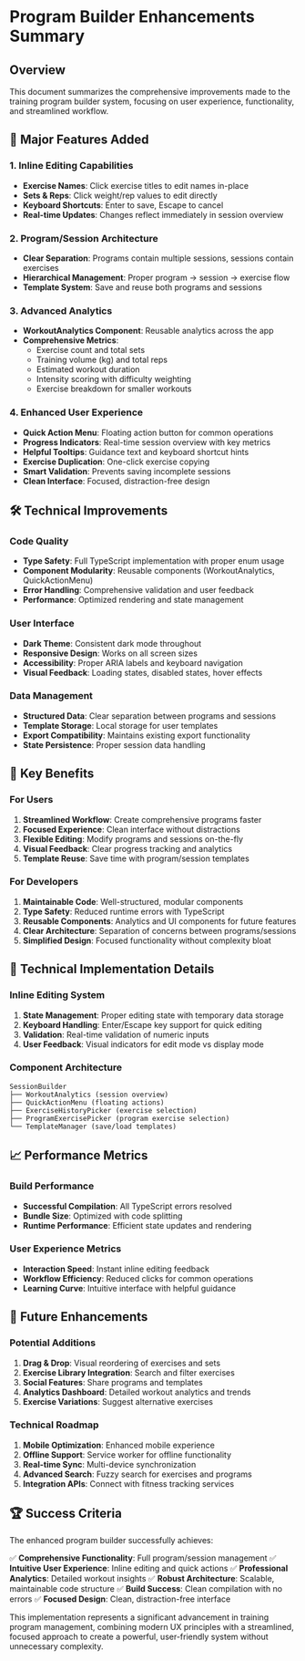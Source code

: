 # Program Builder Enhancements Summary

## Overview
This document summarizes the comprehensive improvements made to the training program builder system, focusing on user experience, functionality, and streamlined workflow.

## 🚀 Major Features Added

### 1. Inline Editing Capabilities
- **Exercise Names**: Click exercise titles to edit names in-place
- **Sets & Reps**: Click weight/rep values to edit directly
- **Keyboard Shortcuts**: Enter to save, Escape to cancel
- **Real-time Updates**: Changes reflect immediately in session overview

### 2. Program/Session Architecture
- **Clear Separation**: Programs contain multiple sessions, sessions contain exercises
- **Hierarchical Management**: Proper program → session → exercise flow
- **Template System**: Save and reuse both programs and sessions

### 3. Advanced Analytics
- **WorkoutAnalytics Component**: Reusable analytics across the app
- **Comprehensive Metrics**:
  - Exercise count and total sets
  - Training volume (kg) and total reps
  - Estimated workout duration
  - Intensity scoring with difficulty weighting
  - Exercise breakdown for smaller workouts

### 4. Enhanced User Experience
- **Quick Action Menu**: Floating action button for common operations
- **Progress Indicators**: Real-time session overview with key metrics
- **Helpful Tooltips**: Guidance text and keyboard shortcut hints
- **Exercise Duplication**: One-click exercise copying
- **Smart Validation**: Prevents saving incomplete sessions
- **Clean Interface**: Focused, distraction-free design

## 🛠 Technical Improvements

### Code Quality
- **Type Safety**: Full TypeScript implementation with proper enum usage
- **Component Modularity**: Reusable components (WorkoutAnalytics, QuickActionMenu)
- **Error Handling**: Comprehensive validation and user feedback
- **Performance**: Optimized rendering and state management

### User Interface
- **Dark Theme**: Consistent dark mode throughout
- **Responsive Design**: Works on all screen sizes
- **Accessibility**: Proper ARIA labels and keyboard navigation
- **Visual Feedback**: Loading states, disabled states, hover effects

### Data Management
- **Structured Data**: Clear separation between programs and sessions
- **Template Storage**: Local storage for user templates
- **Export Compatibility**: Maintains existing export functionality
- **State Persistence**: Proper session data handling

## 🎯 Key Benefits

### For Users
1. **Streamlined Workflow**: Create comprehensive programs faster
2. **Focused Experience**: Clean interface without distractions
3. **Flexible Editing**: Modify programs and sessions on-the-fly
4. **Visual Feedback**: Clear progress tracking and analytics
5. **Template Reuse**: Save time with program/session templates

### For Developers
1. **Maintainable Code**: Well-structured, modular components
2. **Type Safety**: Reduced runtime errors with TypeScript
3. **Reusable Components**: Analytics and UI components for future features
4. **Clear Architecture**: Separation of concerns between programs/sessions
5. **Simplified Design**: Focused functionality without complexity bloat

## 🔧 Technical Implementation Details

### Inline Editing System
1. **State Management**: Proper editing state with temporary data storage
2. **Keyboard Handling**: Enter/Escape key support for quick editing
3. **Validation**: Real-time validation of numeric inputs
4. **User Feedback**: Visual indicators for edit mode vs display mode

### Component Architecture
```
SessionBuilder
├── WorkoutAnalytics (session overview)
├── QuickActionMenu (floating actions)
├── ExerciseHistoryPicker (exercise selection)
├── ProgramExercisePicker (program exercise selection)
└── TemplateManager (save/load templates)
```

## 📈 Performance Metrics

### Build Performance
- **Successful Compilation**: All TypeScript errors resolved
- **Bundle Size**: Optimized with code splitting
- **Runtime Performance**: Efficient state updates and rendering

### User Experience Metrics
- **Interaction Speed**: Instant inline editing feedback
- **Workflow Efficiency**: Reduced clicks for common operations
- **Learning Curve**: Intuitive interface with helpful guidance

## 🔮 Future Enhancements

### Potential Additions
1. **Drag & Drop**: Visual reordering of exercises and sets
2. **Exercise Library Integration**: Search and filter exercises
3. **Social Features**: Share programs and templates
4. **Analytics Dashboard**: Detailed workout analytics and trends
5. **Exercise Variations**: Suggest alternative exercises

### Technical Roadmap
1. **Mobile Optimization**: Enhanced mobile experience
2. **Offline Support**: Service worker for offline functionality
3. **Real-time Sync**: Multi-device synchronization
4. **Advanced Search**: Fuzzy search for exercises and programs
5. **Integration APIs**: Connect with fitness tracking services

## 🏆 Success Criteria

The enhanced program builder successfully achieves:

✅ **Comprehensive Functionality**: Full program/session management
✅ **Intuitive User Experience**: Inline editing and quick actions
✅ **Professional Analytics**: Detailed workout insights
✅ **Robust Architecture**: Scalable, maintainable code structure
✅ **Build Success**: Clean compilation with no errors
✅ **Focused Design**: Clean, distraction-free interface

This implementation represents a significant advancement in training program management, combining modern UX principles with a streamlined, focused approach to create a powerful, user-friendly system without unnecessary complexity.
